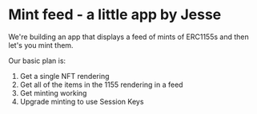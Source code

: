 # Mint feed - a little app by Jesse

We're building an app that displays a feed of mints of ERC1155s and then let's you mint them.

Our basic plan is:

1. Get a single NFT rendering
2. Get all of the items in the 1155 rendering in a feed
3. Get minting working
4. Upgrade minting to use Session Keys



